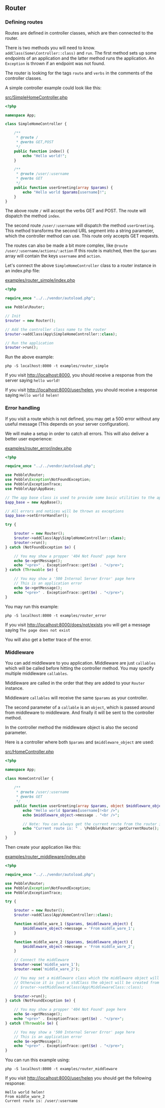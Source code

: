 ## Router

### Defining routes

Routes are defined in controller classes, which are then connected to the router.

There is two methods you will need to know. `addClass(Some\Controller::class)` and `run`. 
The first method sets up some endpoints of an application and the latter method runs the application. An 
`Exception` is thrown if an endpoint was not found. 

The router is looking for the tags `route` and `verbs` in the comments 
of the controller classes. 

A simple controller example could look like this:

<a href='https://github.com/diversen/pebble-framework-docs/blob/main/src/SimpleHomeController.php' target='_blank'>src/SimpleHomeController.php</a>

~~~php
<?php

namespace App;

class SimpleHomeController {

    /**
     * @route /
     * @verbs GET,POST
     */
    public function index() {
        echo "Hello world!";
    }

    /**
     * @route /user/:username
     * @verbs GET
     */
    public function userGreeting(array $params) {
        echo "Hello world $params[username]!";
    } 
}

~~~

The above route `/` will accept the verbs GET and POST. The route
will dispatch the method `index`.

The second route `/user/:username` will dispatch the method `userGreeting`. 
This method transforms the second URL segment into a string parameter, 
which the controller method can use. This route only accepts GET requests.  

The routes can also be made a bit more complex, like `@route /user/:username/actions/:action`
If this route is matched, then the `$params` array will contain the keys `username` and `action`.

Let's connect the above `SimpleHomeController` class to a router instance in an index.php file: 

<a href='https://github.com/diversen/pebble-framework-docs/blob/main/examples/router_simple/index.php' target='_blank'>examples/router_simple/index.php</a>

~~~php
<?php

require_once "../../vendor/autoload.php";

use Pebble\Router;

// Init
$router = new Router();

// Add the controller class name to the router
$router->addClass(App\SimpleHomeController::class);

// Run the application
$router->run();
~~~

Run the above example:

    php -S localhost:8000 -t examples/router_simple

If you visit [http://localhost:8000](http://localhost:8000),
you should receive a response from the server saying `hello world!`

If you visit [http://localhost:8000/user/helen](http://localhost:8000/user/helen),
you should receive a response saying `Hello world helen!`

### Error handling

If you visit a route which is not defined, you may get a 500 error without any useful message
(This depends on your server configuration). 

We will make a setup in order to catch all errors. This will also 
deliver a better user experience:

<a href='https://github.com/diversen/pebble-framework-docs/blob/main/examples/router_error/index.php' target='_blank'>examples/router_error/index.php</a>

~~~php
<?php

require_once "../../vendor/autoload.php";

use Pebble\Router;
use Pebble\Exception\NotFoundException;
use Pebble\ExceptionTrace;
use Pebble\App\AppBase;

// The app base class is used to provide some basic utilities to the app.
$app_base = new AppBase();

// All errors and notices will be thrown as exceptions
$app_base->setErrorHandler();

try {

    $router = new Router();
    $router->addClass(App\SimpleHomeController::class);
    $router->run();
} catch (NotFoundException $e) {

    // You may show a propper '404 Not Found' page here
    echo $e->getMessage();
    echo "<pre>" . ExceptionTrace::get($e) . "</pre>";
} catch (Throwable $e) {

    // You may show a '500 Internal Server Error' page here
    // This is an application error
    echo $e->getMessage();
    echo "<pre>" . ExceptionTrace::get($e) . "</pre>";
}

~~~

You may run this example:

    php -S localhost:8000 -t examples/router_error

If you visit [http://localhost:8000/does/not/exists](http://localhost:8000/does/not/exists) 
you will get a message saying `The page does not exist`

You will also get a better trace of the error. 

### Middleware

You can add middleware to you application. Middleware are just `callables` 
which will be called before hitting the controller method. 
You may specify multiple middleware `callables`. 

Middleware are called in the order that they are added to your `Router` instance. 

Middleware `callables` will receive the same `$params` as your controller.

The second parameter of a `callable` is an `object`, which is passed around from middleware to middleware.
And finally it will be sent to the controller method. 

In the controller method the middleware object is also the second parameter.

Here is a controller where both `$params` and `$middleware_object` are used: 

<a href='https://github.com/diversen/pebble-framework-docs/blob/main/src/HomeController.php' target='_blank'>src/HomeController.php</a>

~~~php
<?php

namespace App;

class HomeController {
    
    /**
     * @route /user/:username
     * @verbs GET
     */
    public function userGreeting(array $params, object $middleware_object) {
        echo "Hello world $params[username]!<br />";
        echo $middleware_object->message . "<br />";

        // Note: You can always get the current route from the router if you need to. 
        echo "Current route is: " . \Pebble\Router::getCurrentRoute();
    }   
}

~~~

Then create your application like this: 

<a href='https://github.com/diversen/pebble-framework-docs/blob/main/examples/router_middleware/index.php' target='_blank'>examples/router_middleware/index.php</a>

~~~php
<?php

require_once "../../vendor/autoload.php";

use Pebble\Router;
use Pebble\Exception\NotFoundException;
use Pebble\ExceptionTrace;

try {

    $router = new Router();
    $router->addClass(App\HomeController::class);

    function middle_ware_1 ($params, $middleware_object) {
        $middleware_object->message = 'From middle_ware_1';
    }

    function middle_ware_2 ($params, $middleware_object) {
        $middleware_object->message = 'From middle_ware_2';
    }

    // Connect the middleware
    $router->use('middle_ware_1');
    $router->use('middle_ware_2');

    // You may set a middleware class which the middleware object will be created from
    // Otherwise it is just a stdClass the object will be created from
    // $router->setMiddlewareClass(App\MiddlewareClass::class);

    $router->run();
} catch (NotFoundException $e) {

    // You may show a propper '404 Not Found' page here
    echo $e->getMessage();
    echo "<pre>" . ExceptionTrace::get($e) . "</pre>";
} catch (Throwable $e) {

    // You may show a '500 Internal Server Error' page here
    // This is an application error
    echo $e->getMessage();
    echo "<pre>" . ExceptionTrace::get($e) . "</pre>";
}

~~~

You can run this example using:

    php -S localhost:8000 -t examples/router_middleware

If you visit [http://localhost:8000/user/helen](http://localhost:8000/user/helen)
you should get the following response: 

    Hello world helen!
    From middle_ware_2
    Current route is: /user/:username
